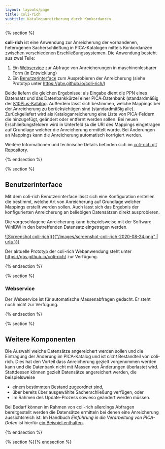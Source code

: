 ```yaml
---
layout: layouts/page
title: coli-rich
subtitle: Kataloganreicherung durch Konkordanzen
---
```


{% section %}

**coli-rich** ist eine Anwendung zur Anreicherung der vorhandenen, heterogenen Sacherschließung in PICA-Katalogen mittels Konkordanzen zwischen verschiedenen Erschließungssystemen. Die Anwendung besteht aus zwei Teile:

1. Ein [Webservice](#webservice) zur Abfrage von Anreicherungen in maschinenlesbarer Form (in Entwicklung)
2. Ein [Benutzerinterface](#benutzerinterface) zum Ausprobieren der Anreicherung (siehe Prototyp unter <https://gbv.github.io/coli-rich/>)

Beide liefern die gleichen Ergebnisse: als Eingabe dient die PPN eines Datensatz und das Datenbankkürzel einer PICA-Datenbank (standardmäßig der [K10Plus-Katalog](https://opac.k10plus.de/). Außerdem lässt sich bestimmen, welche Mappings bei der Anreicherung zu berücksichtigen sind (standardmäßig alle). Zurückgeliefert wird als Kataloganreicherung eine Liste von PICA-Feldern die hinzugefügt, geändert oder entfernt werden sollen. Bei neuen Erschließungsfeldern wird in Unterfeld `$A` die URI des Mappings eingetragen auf Grundlage welcher die Anreicherung ermittelt wurde. Bei Änderungen an Mappings kann die Anreicherung automatisch korrigiert werden.

Weitere Informationen und technische Details befinden sich im [coli-rich git Repository](https://github.com/gbv/coli-rich#readme).

{% endsection %}

{% section %}

## Benutzerinterface

Mit dem coli-rich Benutzerinterface lässt sich eine Konfiguration erstellen die bestimmt, welche Art von Anreicherung auf Grundlage welcher Mappings erstellt werden sollen. Auch lässt sich das Ergebnis der konfigurierten Anreicherung an beliebigen Datensätzen direkt ausprobieren.

Die vorgeschlagene Anreicherung kann beispielsweise mit der Software WinIBW in den betreffenden Datensatz eingetragen werden.

[![Screenshot coli-rich]({{"/images/screenshot-coli-rich-2020-08-24.png" | urla }})](https://gbv.github.io/coli-rich/)

Der aktuelle Prototyp der coli-rich Webanwendung steht unter <https://gbv.github.io/coli-rich/> zur Verfügung.

{% endsection %}

{% section %}

### Webservice

Der Webservice ist für automatische Massenabfragen gedacht. Er steht noch nicht zur Verfügung.

{% endsection %}

{% section %}

## Weitere Komponenten

Die Auswahl welche Datensätze angereichert werden sollen und die Eintragung der Änderung im PICA-Katalog und ist *nicht* Bestandteil von coli-rich. Dies hat den Vorteil dass Anreicherung gezielt vorgenommen werden kann und die Datenbank nicht mit Massen von Änderungen überlastet wird. Stattdessen können gezielt Datensätze angereichert werden, die beispielsweise

* einem bestimmten Bestand zugeordnet sind,
* über bereits über ausgewählte Sacherschließung verfügen, oder
* im Rahmen des Update-Prozess sowieso geändert werden müssen.

Bei Bedarf können im Rahmen von coli-rich allerdings Abfragen bereitgestellt werden die Datensätze ermitteln bei denen eine Anreicherung aussichtsreich ist. Im Handbuch *Einführung in die Verarbeitung von PICA-Daten* ist hierfür [ein Beispiel enthalten](https://pro4bib.github.io/pica/#/verarbeitung?id=schnittstellen).

{% endsection %}

{% section %}{% endsection %}
